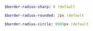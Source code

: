 <!-- markdownlint-disable -->

``` sass
$border-radius-sharp: 0 !default
```

``` sass
$border-radius-rounded: 2px !default
```

``` sass
$border-radius-circle: 9999px !default
```